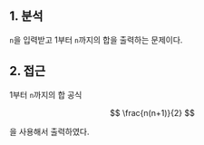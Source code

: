 ## 1. 분석

`n`을 입력받고 1부터 `n`까지의 합을 출력하는 문제이다.

## 2. 접근

1부터 `n`까지의 합 공식

$$
\frac{n(n+1)}{2}
$$

을 사용해서 출력하였다.
